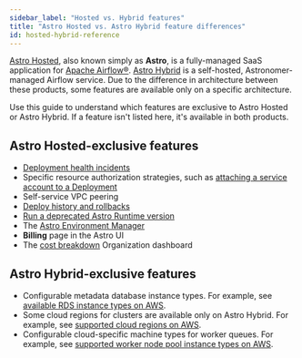 ```yaml
---
sidebar_label: "Hosted vs. Hybrid features"
title: "Astro Hosted vs. Astro Hybrid feature differences"
id: hosted-hybrid-reference
---
```


[Astro Hosted](astro-architecture.md), also known simply as **Astro**, is a fully-managed SaaS application for [Apache Airflow®](https://airflow.apache.org). [Astro Hybrid](hybrid-overview.md) is a self-hosted, Astronomer-managed Airflow service. Due to the difference in architecture between these products, some features are available only on a specific architecture.

Use this guide to understand which features are exclusive to Astro Hosted or Astro Hybrid. If a feature isn't listed here, it's available in both products. 

## Astro Hosted-exclusive features

- [Deployment health incidents](deployment-health-incidents.md)
- Specific resource authorization strategies, such as [attaching a service account to a Deployment](https://www.astronomer.io/docs/astro/authorize-deployments-to-your-cloud?tab=gcp#setup)
- Self-service VPC peering
- [Deploy history and rollbacks](deploy-history.md)
- [Run a deprecated Astro Runtime version](upgrade-runtime.md#run-a-deprecated-astro-runtime-version)
- The [Astro Environment Manager](create-and-link-connections.md)
- **Billing** page in the Astro UI
- The [cost breakdown](organization-dashboard.md#cost-breakdown) Organization dashboard

## Astro Hybrid-exclusive features

- Configurable metadata database instance types. For example, see [available RDS instance types on AWS](resource-reference-aws-hybrid.md#supported-rds-instance-types).
- Some cloud regions for clusters are available only on Astro Hybrid. For example, see [supported cloud regions on AWS](resource-reference-aws-hybrid.md#supported-cluster-regions).
- Configurable cloud-specific machine types for worker queues. For example, see [supported worker node pool instance types on AWS](resource-reference-aws-hybrid.md#supported-worker-node-pool-instance-types).